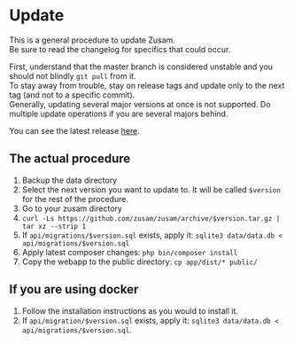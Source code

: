Update
======

This is a general procedure to update Zusam.  
Be sure to read the changelog for specifics that could occur.

First, understand that the master branch is considered unstable and you should not blindly `git pull` from it.  
To stay away from trouble, stay on release tags and update only to the next tag (and not to a specific commit).  
Generally, updating several major versions at once is not supported. Do multiple update operations if you are several majors behind.

You can see the latest release [here](https://github.com/zusam/zusam/releases).  

## The actual procedure

1. Backup the data directory
2. Select the next version you want to update to. It will be called `$version` for the rest of the procedure.
3. Go to your zusam directory
4. `curl -Ls https://github.com/zusam/zusam/archive/$version.tar.gz | tar xz --strip 1`
5. If `api/migrations/$version.sql` exists, apply it: `sqlite3 data/data.db < api/migrations/$version.sql`
6. Apply latest composer changes: `php bin/composer install`
7. Copy the webapp to the public directory: `cp app/dist/* public/`

## If you are using docker

1. Follow the installation instructions as you would to install it.  
2. If `api/migration/$version.sql` exists, apply it: `sqlite3 data/data.db < api/migrations/$version.sql`.  
